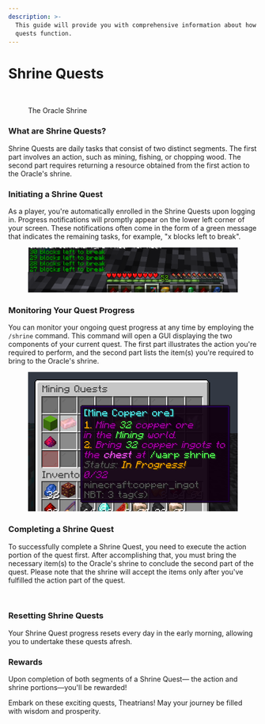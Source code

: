 ```yaml
---
description: >-
  This guide will provide you with comprehensive information about how these
  quests function.
---
```


# Shrine Quests

<figure><img src="../../.gitbook/assets/2023-07-18_23.49.08.png" alt=""><figcaption><p>The Oracle Shrine</p></figcaption></figure>

### What are Shrine Quests?

Shrine Quests are daily tasks that consist of two distinct segments. The first part involves an action, such as mining, fishing, or chopping wood. The second part requires returning a resource obtained from the first action to the Oracle's shrine.

### Initiating a Shrine Quest

As a player, you're automatically enrolled in the Shrine Quests upon logging in. Progress notifications will promptly appear on the lower left corner of your screen. These notifications often come in the form of a green message that indicates the remaining tasks, for example, "x blocks left to break".

<figure><img src="../../.gitbook/assets/image (11).png" alt=""><figcaption></figcaption></figure>

### Monitoring Your Quest Progress

You can monitor your ongoing quest progress at any time by employing the `/shrine` command. This command will open a GUI displaying the two components of your current quest. The first part illustrates the action you're required to perform, and the second part lists the item(s) you're required to bring to the Oracle's shrine.

<figure><img src="../../.gitbook/assets/image (14).png" alt="" width="473"><figcaption></figcaption></figure>

### Completing a Shrine Quest

To successfully complete a Shrine Quest, you need to execute the action portion of the quest first. After accomplishing that, you must bring the necessary item(s) to the Oracle's shrine to conclude the second part of the quest. Please note that the shrine will accept the items only after you've fulfilled the action part of the quest.

<figure><img src="../../.gitbook/assets/2023-07-18_23.48.31.png" alt=""><figcaption></figcaption></figure>

### Resetting Shrine Quests

Your Shrine Quest progress resets every day in the early morning, allowing you to undertake these quests afresh.

### Rewards

Upon completion of both segments of a Shrine Quest— the action and shrine portions—you'll be rewarded!

Embark on these exciting quests, Theatrians! May your journey be filled with wisdom and prosperity.
